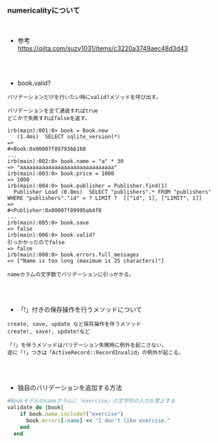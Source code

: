### numericalityについて
<br>

- 参考  
https://qiita.com/suzy1031/items/c3220a3749aec48d3d43  
<br>
<br>

- book.valid?  
```
バリデーションだけを行いたい時にvalid?メソッドを呼び出す。

バリデーションを全て通過すればtrue
どこかで失敗すればfalseを返す。

irb(main):001:0> book = Book.new
   (1.4ms)  SELECT sqlite_version(*)
=> 
#<Book:0x00007f8979366168
...
irb(main):002:0> book.name = "a" * 30
=> "aaaaaaaaaaaaaaaaaaaaaaaaaaaaaa"
irb(main):003:0> book.price = 1000
=> 1000
irb(main):004:0> book.publisher = Publisher.find(1)
  Publisher Load (0.8ms)  SELECT "publishers".* FROM "publishers" WHERE "publishers"."id" = ? LIMIT ?  [["id", 1], ["LIMIT", 1]]
=> 
#<Publisher:0x00007f89995ab4f8
...
irb(main):005:0> book.save
=> false
irb(main):006:0> book.valid?
引っかかったのでfalse
=> false
irb(main):008:0> book.errors.full_messages
=> ["Name is too long (maximum is 25 characters)"]

nameカラムの文字数でバリデーションに引っかかる。
```

<br>
<br>

- 「!」付きの保存操作を行うメソッドについて  
```
create, save, update など保存操作を伴うメソッド
create!, save!, update!など

「!」を伴うメソッドはバリデーション失敗時に例外を起こさない。
逆に「!」つきは「ActiveRecord::RecordInvalid」の例外が起こる。
```
<br>
<br>

- 独自のバリデーションを追加する方法  
```rb
#Bookモデルのnameカラムに「exercise」の文字列の入力を禁止する
validate do |book|
    if book.name.include?("exercise")
      book.errors[:name] << "I don't like exercise."
    end
  end
```
